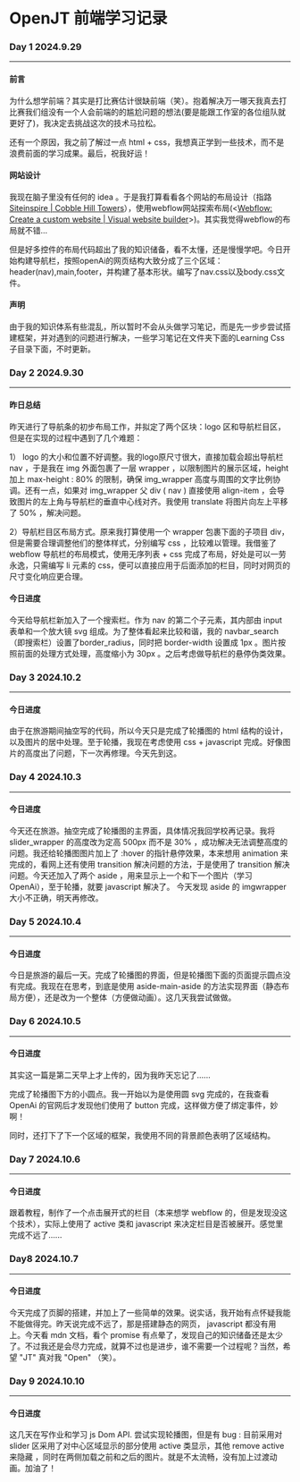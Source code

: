 # OpenJT	前端学习记录



### Day 1 	2024.9.29

-----

#### 前言

为什么想学前端？其实是打比赛估计很缺前端（笑）。抱着解决万一哪天我真去打比赛我们组没有一个人会前端的的尴尬问题的想法(要是能跟工作室的各位组队就更好了)，我决定去挑战这次的技术马拉松。

还有一个原因，我之前了解过一点 html + css，我想真正学到一些技术，而不是浪费前面的学习成果。最后，祝我好运！



#### 网站设计

我现在脑子里没有任何的 idea 。于是我打算看看各个网站的布局设计（指路[Siteinspire | Cobble Hill Towers](https://www.siteinspire.com/websites/1664-cobble-hill-towers>)），使用webflow网站探索布局(<[Webflow: Create a custom website | Visual website builder](https://webflow.com/?utm_source=siteinspire&utm_medium=referral&utm_campaign=partnerships)>)。其实我觉得webflow的布局就不错...

但是好多控件的布局代码超出了我的知识储备，看不太懂，还是慢慢学吧。今日开始构建导航栏，按照openAi的网页结构大致分成了三个区域：header(nav),main,footer，并构建了基本形状。编写了nav.css以及body.css文件。



#### 声明

由于我的知识体系有些混乱，所以暂时不会从头做学习笔记，而是先一步步尝试搭建框架，并对遇到的问题进行解决，一些学习笔记在文件夹下面的Learning Css子目录下面，不时更新。







### Day  2 	2024.9.30

---

#### 昨日总结

昨天进行了导航条的初步布局工作，并拟定了两个区块：logo 区和导航栏目区，但是在实现的过程中遇到了几个难题：

1） logo 的大小和位置不好调整。我的logo原尺寸很大，直接加载会超出导航栏 nav ，于是我在 img 外面包裹了一层 wrapper ，以限制图片的展示区域，height 加上 max-height : 80%  的限制，确保 img_wrapper 高度与周围的文字比例协调。还有一点，如果对 img_wrapper 父 div ( nav )  直接使用 align-item ，会导致图片的左上角与导航栏的垂直中心线对齐。我使用 translate 将图片向左上平移了 50% ，解决问题。

2）导航栏目区布局方式。原来我打算使用一个 wrapper 包裹下面的子项目 div，但是需要合理调整他们的整体样式，分别编写 css ，比较难以管理。我借鉴了 webflow 导航栏的布局模式，使用无序列表 + css 完成了布局，好处是可以一劳永逸，只需编写 li 元素的 css，便可以直接应用于后面添加的栏目，同时对网页的尺寸变化响应更合理。



#### 今日进度

今天给导航栏新加入了一个搜索栏。作为 nav 的第二个子元素，其内部由 input 表单和一个放大镜 svg 组成。为了整体看起来比较和谐，我的 navbar_search （即搜索栏）设置了border_radius，同时把 border-width 设置成 1px 。图片按照前面的处理方式处理，高度缩小为 30px 。之后考虑做导航栏的悬停伪类效果。 



### Day 3    2024.10.2

---

#### 今日进度

由于在旅游期间抽空写的代码，所以今天只是完成了轮播图的 html 结构的设计，以及图片的居中处理。至于轮播，我现在考虑使用 css + javascript 完成。好像图片的高度出了问题，下一次再修理。今天先到这。

 

### Day 4    2024.10.3

---

#### 今日进度

今天还在旅游。抽空完成了轮播图的主界面，具体情况我回学校再记录。我将 slider_wrapper 的高度改为定高 500px 而不是 30% ，成功解决无法调整高度的问题。我还给轮播图图片加上了 :hover 的指针悬停效果，本来想用 animation 来完成的，看网上还有使用 transition 解决问题的方法，于是使用了 transition 解决问题。今天还加入了两个 aside ，用来显示上一个和下一个图片（学习OpenAi），至于轮播，就要 javascript 解决了。 今天发现 aside 的 imgwrapper 大小不正确，明天再修改。



### Day 5    2024.10.4

---

#### 今日进度

今日是旅游的最后一天。完成了轮播图的界面，但是轮播图下面的页面提示圆点没有完成。我现在在思考，到底是使用 aside-main-aside 的方法实现界面（静态布局方便），还是改为一个整体（方便做动画）。这几天我尝试做做。



### Day 6    2024.10.5

---

#### 今日进度

其实这一篇是第二天早上才上传的，因为我昨天忘记了......

完成了轮播图下方的小圆点。我一开始以为是使用圆 svg 完成的，在我查看 OpenAi 的官网后才发现他们使用了 button 完成，这样做方便了绑定事件，妙啊！

同时，还打下了下一个区域的框架，我使用不同的背景颜色表明了区域结构。



### Day 7	2024.10.6

---

#### 今日进度

跟着教程，制作了一个点击展开式的栏目（本来想学 webflow 的，但是发现没这个技术），实际上使用了 active 类和 javascript 来决定栏目是否被展开。感觉里完成不远了......





### Day8	2024.10.7

---

#### 今日进度

今天完成了页脚的搭建，并加上了一些简单的效果。说实话，我开始有点怀疑我能不能做得完。昨天说完成不远了，那是搭建静态的网页， javascript 都没有用上。今天看 mdn 文档，看个 promise 有点晕了，发现自己的知识储备还是太少了。不过我还是会尽力完成，就算不过也是进步，谁不需要一个过程呢？当然，希望 "JT" 真对我 "Open" （笑）。



### Day 9   2024.10.10

---

#### 今日进度

这几天在写作业和学习 js Dom API. 尝试实现轮播图，但是有 bug : 目前采用对 slider 区采用了对中心区域显示的部分使用 active 类显示，其他 remove active 来隐藏 ，同时在两侧加载之前和之后的图片。就是不太流畅，没有加上过渡动画。加油了！ 

